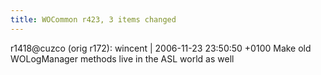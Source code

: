 ```yaml
---
title: WOCommon r423, 3 items changed
---
```


r1418@cuzco (orig r172): wincent | 2006-11-23 23:50:50 +0100 Make old WOLogManager methods live in the ASL world as well

